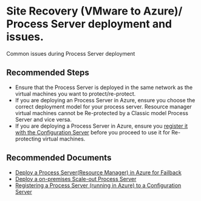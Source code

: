 <properties
	pageTitle="Site Recovery (VMware to Azure)/Process Server deployment issues"
	description="Site Recovery (VMware to Azure)/Common issues during Process Server deplooyments"
	service="microsoft.recoveryservices"
	resource="vaults"
	authors="AnoopVasudavan"
    ms.author="genli"
	displayOrder=""
	selfHelpType="generic"
	supportTopicIds="32680618"
	resourceTags=""
	productPesIds="16370"
	cloudEnvironments="public, Fairfax, usnat, ussec"
	articleId="ee44edb9-bc33-4b9e-87f1-9002c93611ef"
	ownershipId="Compute_SiteRecovery"
/>

# Site Recovery (VMware to Azure)/ Process Server deployment and issues.

Common issues during Process Server deployment

## **Recommended Steps**
* Ensure that the Process Server is deployed in the same network as the virtual machines you want to protect/re-protect.
* If you are deploying an Process Server in Azure, ensure you choose the correct deployment model for your process server. Resource manager virtual machines cannot be Re-protected by a Classic model Process Server and vice versa.
* If you are deploying a Process Server in Azure, ensure you [register it with the Configuration Server](https://docs.microsoft.com/azure/site-recovery/site-recovery-vmware-setup-azure-ps-resource-manager#registering-the-process-server-running-in-azure-to-a-configuration-server-running-on-premises) before you proceed to use it for Re-protecting virtual machines.

## **Recommended Documents**
* [Deploy a Process Server(Resource Manager) in Azure for Failback](https://docs.microsoft.com/azure/site-recovery/site-recovery-vmware-setup-azure-ps-resource-manager)
* [Deploy a on-premises Scale-out Process Server](https://docs.microsoft.com/azure/site-recovery/site-recovery-vmware-to-azure-manage-scaleout-process-server)
* [Registering a Process Server (running in Azure) to a Configuration Server](https://docs.microsoft.com/azure/site-recovery/site-recovery-vmware-setup-azure-ps-resource-manager#registering-the-process-server-running-in-azure-to-a-configuration-server-running-on-premises)

